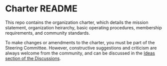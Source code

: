 # Charter README

This repo contains the organization charter, which details the mission statement, organization heirarchy, basic operating procedures, membership requirements, and community standards.

To make changes or amendments to the charter, you must be part of the Steering Committee. However, constructive suggestions and criticism are always welcome from the community, and can be discussed in the [Ideas section of the Discussions](https://github.com/orgs/eddb2-0/discussions/categories/-ccs-ideas-amendments).
